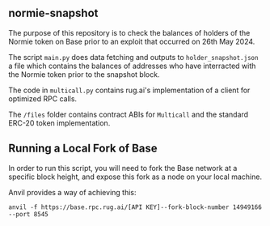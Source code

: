 ## normie-snapshot

The purpose of this repository is to check the balances of holders of the Normie token on Base prior to an exploit that occurred on 26th May 2024.

The script `main.py` does data fetching and outputs to `holder_snapshot.json` a file which contains the balances of addresses who have interracted with the Normie token prior to the snapshot block.

The code in `multicall.py` contains rug.ai's implementation of a client for optimized RPC calls.

The `/files` folder contains contract ABIs for `Multicall` and the standard ERC-20 token implementation.

## Running a Local Fork of Base

In order to run this script, you will need to fork the Base network at a specific block height, and expose this fork as a node on your local machine.

Anvil provides a way of achieving this:

```
anvil -f https://base.rpc.rug.ai/[API KEY]--fork-block-number 14949166 --port 8545
```
